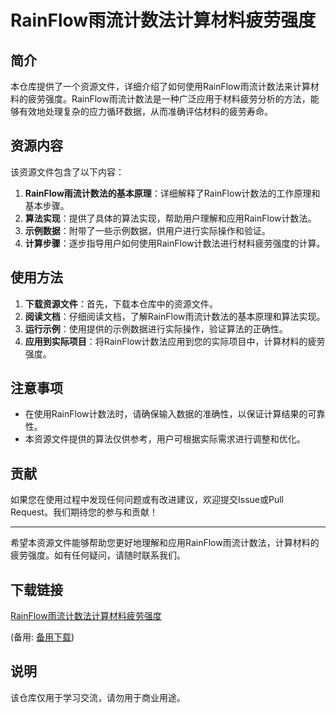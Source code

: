 # RainFlow雨流计数法计算材料疲劳强度

## 简介

本仓库提供了一个资源文件，详细介绍了如何使用RainFlow雨流计数法来计算材料的疲劳强度。RainFlow雨流计数法是一种广泛应用于材料疲劳分析的方法，能够有效地处理复杂的应力循环数据，从而准确评估材料的疲劳寿命。

## 资源内容

该资源文件包含了以下内容：

1. **RainFlow雨流计数法的基本原理**：详细解释了RainFlow计数法的工作原理和基本步骤。
2. **算法实现**：提供了具体的算法实现，帮助用户理解和应用RainFlow计数法。
3. **示例数据**：附带了一些示例数据，供用户进行实际操作和验证。
4. **计算步骤**：逐步指导用户如何使用RainFlow计数法进行材料疲劳强度的计算。

## 使用方法

1. **下载资源文件**：首先，下载本仓库中的资源文件。
2. **阅读文档**：仔细阅读文档，了解RainFlow雨流计数法的基本原理和算法实现。
3. **运行示例**：使用提供的示例数据进行实际操作，验证算法的正确性。
4. **应用到实际项目**：将RainFlow计数法应用到您的实际项目中，计算材料的疲劳强度。

## 注意事项

- 在使用RainFlow计数法时，请确保输入数据的准确性，以保证计算结果的可靠性。
- 本资源文件提供的算法仅供参考，用户可根据实际需求进行调整和优化。

## 贡献

如果您在使用过程中发现任何问题或有改进建议，欢迎提交Issue或Pull Request。我们期待您的参与和贡献！

---

希望本资源文件能够帮助您更好地理解和应用RainFlow雨流计数法，计算材料的疲劳强度。如有任何疑问，请随时联系我们。

## 下载链接
[RainFlow雨流计数法计算材料疲劳强度](https://pan.quark.cn/s/6fac1f35efd8) 

(备用: [备用下载](https://pan.baidu.com/s/1uyZJt2xUeG15RAVloWNiTg?pwd=1234))

## 说明

该仓库仅用于学习交流，请勿用于商业用途。
